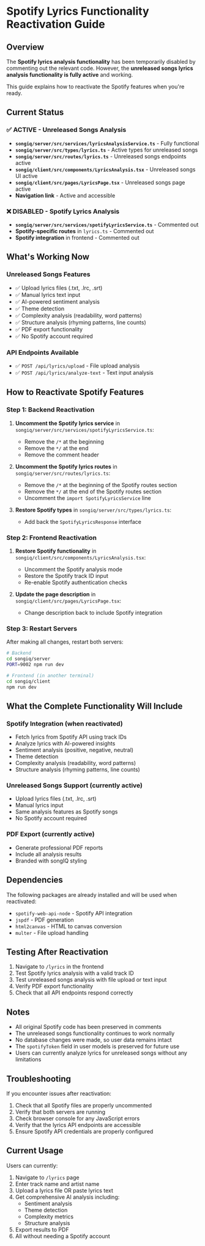 # Spotify Lyrics Functionality Reactivation Guide

## Overview
The **Spotify lyrics analysis functionality** has been temporarily disabled by commenting out the relevant code. However, the **unreleased songs lyrics analysis functionality is fully active** and working.

This guide explains how to reactivate the Spotify features when you're ready.

## Current Status

### ✅ **ACTIVE - Unreleased Songs Analysis**
- **`songiq/server/src/services/lyricsAnalysisService.ts`** - Fully functional
- **`songiq/server/src/types/lyrics.ts`** - Active types for unreleased songs
- **`songiq/server/src/routes/lyrics.ts`** - Unreleased songs endpoints active
- **`songiq/client/src/components/LyricsAnalysis.tsx`** - Unreleased songs UI active
- **`songiq/client/src/pages/LyricsPage.tsx`** - Unreleased songs page active
- **Navigation link** - Active and accessible

### ❌ **DISABLED - Spotify Lyrics Analysis**
- **`songiq/server/src/services/spotifyLyricsService.ts`** - Commented out
- **Spotify-specific routes** in `lyrics.ts` - Commented out
- **Spotify integration** in frontend - Commented out

## What's Working Now

### Unreleased Songs Features
- ✅ Upload lyrics files (.txt, .lrc, .srt)
- ✅ Manual lyrics text input
- ✅ AI-powered sentiment analysis
- ✅ Theme detection
- ✅ Complexity analysis (readability, word patterns)
- ✅ Structure analysis (rhyming patterns, line counts)
- ✅ PDF export functionality
- ✅ No Spotify account required

### API Endpoints Available
- ✅ `POST /api/lyrics/upload` - File upload analysis
- ✅ `POST /api/lyrics/analyze-text` - Text input analysis

## How to Reactivate Spotify Features

### Step 1: Backend Reactivation
1. **Uncomment the Spotify lyrics service** in `songiq/server/src/services/spotifyLyricsService.ts`:
   - Remove the `/*` at the beginning
   - Remove the `*/` at the end
   - Remove the comment header

2. **Uncomment the Spotify lyrics routes** in `songiq/server/src/routes/lyrics.ts`:
   - Remove the `/*` at the beginning of the Spotify routes section
   - Remove the `*/` at the end of the Spotify routes section
   - Uncomment the `import SpotifyLyricsService` line

3. **Restore Spotify types** in `songiq/server/src/types/lyrics.ts`:
   - Add back the `SpotifyLyricsResponse` interface

### Step 2: Frontend Reactivation
1. **Restore Spotify functionality** in `songiq/client/src/components/LyricsAnalysis.tsx`:
   - Uncomment the Spotify analysis mode
   - Restore the Spotify track ID input
   - Re-enable Spotify authentication checks

2. **Update the page description** in `songiq/client/src/pages/LyricsPage.tsx`:
   - Change description back to include Spotify integration

### Step 3: Restart Servers
After making all changes, restart both servers:
```bash
# Backend
cd songiq/server
PORT=9002 npm run dev

# Frontend (in another terminal)
cd songiq/client
npm run dev
```

## What the Complete Functionality Will Include

### Spotify Integration (when reactivated)
- Fetch lyrics from Spotify API using track IDs
- Analyze lyrics with AI-powered insights
- Sentiment analysis (positive, negative, neutral)
- Theme detection
- Complexity analysis (readability, word patterns)
- Structure analysis (rhyming patterns, line counts)

### Unreleased Songs Support (currently active)
- Upload lyrics files (.txt, .lrc, .srt)
- Manual lyrics input
- Same analysis features as Spotify songs
- No Spotify account required

### PDF Export (currently active)
- Generate professional PDF reports
- Include all analysis results
- Branded with songIQ styling

## Dependencies
The following packages are already installed and will be used when reactivated:
- `spotify-web-api-node` - Spotify API integration
- `jspdf` - PDF generation
- `html2canvas` - HTML to canvas conversion
- `multer` - File upload handling

## Testing After Reactivation
1. Navigate to `/lyrics` in the frontend
2. Test Spotify lyrics analysis with a valid track ID
3. Test unreleased songs analysis with file upload or text input
4. Verify PDF export functionality
5. Check that all API endpoints respond correctly

## Notes
- All original Spotify code has been preserved in comments
- The unreleased songs functionality continues to work normally
- No database changes were made, so user data remains intact
- The `spotifyToken` field in user models is preserved for future use
- Users can currently analyze lyrics for unreleased songs without any limitations

## Troubleshooting
If you encounter issues after reactivation:
1. Check that all Spotify files are properly uncommented
2. Verify that both servers are running
3. Check browser console for any JavaScript errors
4. Verify that the lyrics API endpoints are accessible
5. Ensure Spotify API credentials are properly configured

## Current Usage
Users can currently:
1. Navigate to `/lyrics` page
2. Enter track name and artist name
3. Upload a lyrics file OR paste lyrics text
4. Get comprehensive AI analysis including:
   - Sentiment analysis
   - Theme detection
   - Complexity metrics
   - Structure analysis
5. Export results to PDF
6. All without needing a Spotify account
